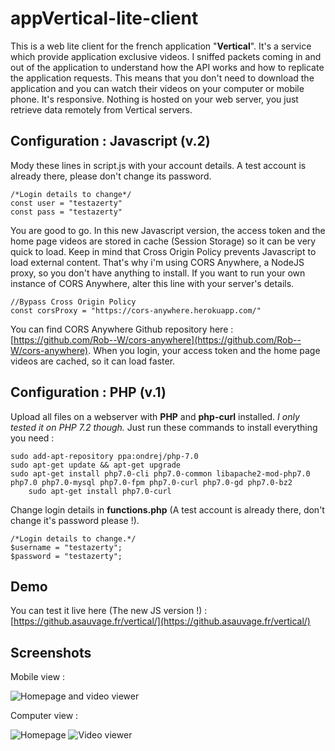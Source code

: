 # appVertical-lite-client
This is a web lite client for the french application "**Vertical**". It's a service which provide application exclusive videos. I sniffed packets coming in and out of the application to understand how the API works and how to replicate the application requests.
This means that you don't need to download the application and you can watch their videos on your computer or mobile phone. It's responsive.
Nothing is hosted on your web server, you just retrieve data remotely from Vertical servers.

## Configuration : Javascript (v.2)
Mody these lines in script.js with your account details. A test account is already there, please don't change its password.
```
/*Login details to change*/
const user = "testazerty"
const pass = "testazerty"
```
You are good to go. In this new Javascript version, the access token and the home page videos are stored in cache (Session Storage) so it can be very quick to load.
Keep in mind that Cross Origin Policy prevents Javascript to load external content. That's why i'm using CORS Anywhere, a NodeJS proxy, so you don't have anything to install. If you want to run your own instance of CORS Anywhere, alter this line with your server's details.
```
//Bypass Cross Origin Policy
const corsProxy = "https://cors-anywhere.herokuapp.com/"
```
You can find CORS Anywhere Github repository here : [https://github.com/Rob--W/cors-anywhere](https://github.com/Rob--W/cors-anywhere).
When you login, your access token and the home page videos are cached, so it can load faster.

## Configuration : PHP (v.1)
Upload all files on a webserver with **PHP** and **php-curl** installed. *I only tested it on PHP 7.2 though.*
Just run these commands to install everything you need :

	sudo add-apt-repository ppa:ondrej/php-7.0
	sudo apt-get update && apt-get upgrade
	sudo apt-get install php7.0-cli php7.0-common libapache2-mod-php7.0 php7.0 php7.0-mysql php7.0-fpm php7.0-curl php7.0-gd php7.0-bz2
    	sudo apt-get install php7.0-curl

Change login details in **functions.php** (A test account is already there, don't change it's password please !).

    /*Login details to change.*/
    $username = "testazerty";
    $password = "testazerty";

## Demo
You can test it live here (The new JS version !) : [https://github.asauvage.fr/vertical/](https://github.asauvage.fr/vertical/)

## Screenshots
Mobile view :

![Homepage and video viewer](https://github.asauvage.fr/img/vertical/1.jpg)

Computer view :

![Homepage](https://github.asauvage.fr/img/vertical/2.jpg)
![Video viewer](https://github.asauvage.fr/img/vertical/3.jpg)
